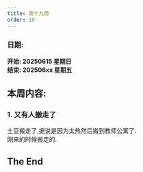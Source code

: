 ```yaml
---
title: 第十九周
order: 19
---
```


### 日期:  
**开始: 20250615 星期日**  
**结束: 202506xx 星期五**  

## 本周内容:  

### 1. 又有人搬走了

土豆搬走了,据说是因为太热然后搬到教师公寓了.  
刚来的时候搬走的.  

## The End